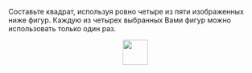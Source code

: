 Составьте  квадрат,  используя  ровно  четыре  из  пяти изображенных ниже фигур. Каждую из четырех выбранных Вами фигур можно использовать только один раз.
<p align="center"><img src="http:&&matol.kz&images&11&1.png" height="50"></p>